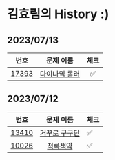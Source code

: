 # 김효림의 History :)

## 2023/07/13

|                       번호                       |                      문제 이름                       | 체크  |
|:----------------------------------------------:|:------------------------------------------------:|:---:|
| [17393](https://www.acmicpc.net/problem/17393) | [다이나믹 롤러](https://www.acmicpc.net/problem/17393) |  ✅  |

## 2023/07/12 

|                       번호                       |                      문제 이름                       | 체크  |
|:----------------------------------------------:|:------------------------------------------------:|-----|
| [13410](https://www.acmicpc.net/problem/13410) | [거꾸로 구구단](https://www.acmicpc.net/problem/13410) | ✅   |
| [10026](https://www.acmicpc.net/problem/10026) |  [적록색약](https://www.acmicpc.net/problem/10026)   | ✅   |
